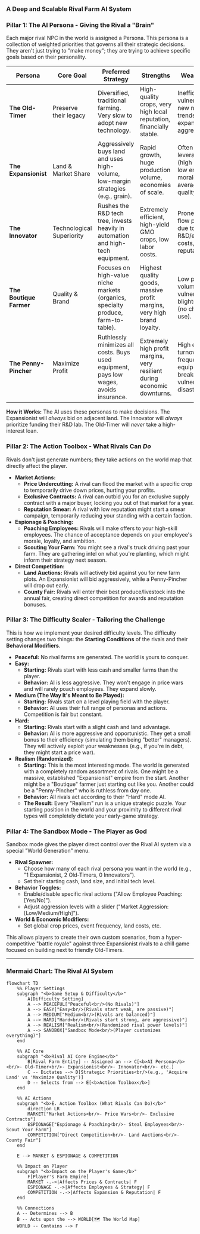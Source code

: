 ### A Deep and Scalable Rival Farm AI System

### Pillar 1: The AI Persona - Giving the Rival a "Brain"

Each major rival NPC in the world is assigned a Persona. This persona is a collection of weighted priorities that governs all their strategic decisions. They aren't just trying to "make money"; they are trying to achieve specific goals based on their personality.

| Persona                | Core Goal                 | Preferred Strategy                                                                  | Strengths                                                        | Weaknesses                                                                   | Player Interaction                                                              |
| ---------------------- | ------------------------- | ----------------------------------------------------------------------------------- | ---------------------------------------------------------------- | ------------------------------------------------------------------------------ | ------------------------------------------------------------------------------- |
| **The Old-Timer**      | Preserve their legacy     | Diversified, traditional farming. Very slow to adopt new technology.                | High-quality crops, very high local reputation, financially stable. | Inefficient, vulnerable to new market trends, won't expand aggressively.       | A potential mentor. Can be a reliable partner for local contracts.              |
| **The Expansionist**   | Land & Market Share       | Aggressively buys land and uses high-volume, low-margin strategies (e.g., grain).   | Rapid growth, huge production volume, economies of scale.        | Often over-leveraged (high debt), low employee morale, average crop quality.   | Your primary competitor in land auctions and for large export contracts.        |
| **The Innovator**      | Technological Superiority | Rushes the R&D tech tree, invests heavily in automation and high-tech equipment.    | Extremely efficient, high-yield GMO crops, low labor costs.        | Prone to cash-flow problems due to high R&D/equipment costs, low reputation.   | Will try to poach your high-skill employees. A good source for buying used tech. |
| **The Boutique Farmer** | Quality & Brand           | Focuses on high-value niche markets (organics, specialty produce, farm-to-table).   | Highest quality goods, massive profit margins, very high brand loyalty. | Low production volume, vulnerable to blights/pests (no chemical use).          | Competes with you for the same premium restaurant and supermarket contracts.    |
| **The Penny-Pincher**  | Maximize Profit           | Ruthlessly minimizes all costs. Buys used equipment, pays low wages, avoids insurance. | Extremely high profit margins, very resilient during economic downturns. | High employee turnover, frequent equipment breakdowns, vulnerable to disasters. | Might try to undercut your prices on the open market, starting a price war.     |

**How it Works:** The AI uses these personas to make decisions. The Expansionist will *always* bid on adjacent land. The Innovator will *always* prioritize funding their R&D lab. The Old-Timer will *never* take a high-interest loan.

### Pillar 2: The Action Toolbox - What Rivals Can *Do*

Rivals don't just generate numbers; they take actions on the world map that directly affect the player.

*   **Market Actions:**
    *   **Price Undercutting:** A rival can flood the market with a specific crop to temporarily drive down prices, hurting your profits.
    *   **Exclusive Contracts:** A rival can outbid you for an exclusive supply contract with a major buyer, locking you out of that market for a year.
    *   **Reputation Smear:** A rival with low reputation might start a smear campaign, temporarily reducing your standing with a certain faction.
*   **Espionage & Poaching:**
    *   **Poaching Employees:** Rivals will make offers to your high-skill employees. The chance of acceptance depends on your employee's morale, loyalty, and ambition.
    *   **Scouting Your Farm:** You might see a rival's truck driving past your farm. They are gathering intel on what you're planting, which might inform their strategy next season.
*   **Direct Competition:**
    *   **Land Auctions:** Rivals will actively bid against you for new farm plots. An Expansionist will bid aggressively, while a Penny-Pincher will drop out early.
    *   **County Fair:** Rivals will enter their best produce/livestock into the annual fair, creating direct competition for awards and reputation bonuses.

### Pillar 3: The Difficulty Scaler - Tailoring the Challenge

This is how we implement your desired difficulty levels. The difficulty setting changes two things: the **Starting Conditions** of the rivals and their **Behavioral Modifiers**.

*   **Peaceful:** No rival farms are generated. The world is yours to conquer.
*   **Easy:**
    *   **Starting:** Rivals start with less cash and smaller farms than the player.
    *   **Behavior:** AI is less aggressive. They won't engage in price wars and will rarely poach employees. They expand slowly.
*   **Medium (The Way It's Meant to Be Played):**
    *   **Starting:** Rivals start on a level playing field with the player.
    *   **Behavior:** AI uses their full range of personas and actions. Competition is fair but constant.
*   **Hard:**
    *   **Starting:** Rivals start with a slight cash and land advantage.
    *   **Behavior:** AI is more aggressive and opportunistic. They get a small bonus to their efficiency (simulating them being "better" managers). They will actively exploit your weaknesses (e.g., if you're in debt, they might start a price war).
*   **Realism (Randomized):**
    *   **Starting:** This is the most interesting mode. The world is generated with a completely random assortment of rivals. One might be a massive, established "Expansionist" empire from the start. Another might be a "Boutique" farmer just starting out like you. Another could be a "Penny-Pincher" who is ruthless from day one.
    *   **Behavior:** All rivals act according to their "Hard" mode AI.
    *   **The Result:** Every "Realism" run is a unique strategic puzzle. Your starting position in the world and your proximity to different rival types will completely dictate your early-game strategy.

### Pillar 4: The Sandbox Mode - The Player as God

Sandbox mode gives the player direct control over the Rival AI system via a special "World Generation" menu.

*   **Rival Spawner:**
    *   Choose how many of each rival persona you want in the world (e.g., "1 Expansionist, 2 Old-Timers, 0 Innovators").
    *   Set their starting cash, land size, and initial tech level.
*   **Behavior Toggles:**
    *   Enable/disable specific rival actions ("Allow Employee Poaching: [Yes/No]").
    *   Adjust aggression levels with a slider ("Market Aggression: [Low/Medium/High]").
*   **World & Economic Modifiers:**
    *   Set global crop prices, event frequency, land costs, etc.

This allows players to create their own custom scenarios, from a hyper-competitive "battle royale" against three Expansionist rivals to a chill game focused on building next to friendly Old-Timers.

---

### Mermaid Chart: The Rival AI System

```mermaid
flowchart TD
    %% Player Settings
    subgraph "<b>Game Setup & Difficulty</b>"
        A[Difficulty Setting]
        A --> PEACEFUL["Peaceful<br/>(No Rivals)"]
        A --> EASY["Easy<br/>(Rivals start weak, are passive)"]
        A --> MEDIUM["Medium<br/>(Rivals are balanced)"]
        A --> HARD["Hard<br/>(Rivals start strong, are aggressive)"]
        A --> REALISM["Realism<br/>(Randomized rival power levels)"]
        A --> SANDBOX["Sandbox Mode<br/>(Player customizes everything)"]
    end
    
    %% AI Core
    subgraph "<b>Rival AI Core Engine</b>"
        B[Rival Farm Entity] -- Assigned an --> C[<b>AI Persona</b><br/>- Old-Timer<br/>- Expansionist<br/>- Innovator<br/>- etc.]
        C -- Dictates --> D[Strategic Priorities<br/>(e.g., 'Acquire Land' vs 'Maximize Quality')]
        D -- Selects from --> E[<b>Action Toolbox</b>]
    end

    %% AI Actions
    subgraph "<b>E. Action Toolbox (What Rivals Can Do)</b>"
        direction LR
        MARKET["Market Actions<br/>- Price Wars<br/>- Exclusive Contracts"]
        ESPIONAGE["Espionage & Poaching<br/>- Steal Employees<br/>- Scout Your Farm"]
        COMPETITION["Direct Competition<br/>- Land Auctions<br/>- County Fair"]
    end
    
    E --> MARKET & ESPIONAGE & COMPETITION

    %% Impact on Player
    subgraph "<b>Impact on the Player's Game</b>"
        F[Player's Farm Empire]
        MARKET -.->|Affects Prices & Contracts| F
        ESPIONAGE -.->|Affects Employees & Strategy| F
        COMPETITION -.->|Affects Expansion & Reputation| F
    end

    %% Connections
    A -- Determines --> B
    B -- Acts upon the --> WORLD[🗺️ The World Map]
    WORLD -- Contains --> F
    
```